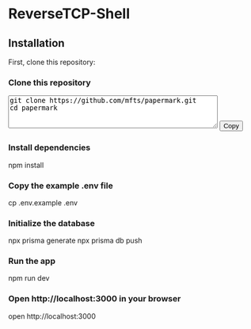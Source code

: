 # ReverseTCP-Shell

## Installation

First, clone this repository:

<!-- start:code block -->
### Clone this repository
<div>
  <textarea id="copyTextArea1" rows="4" cols="50">
git clone https://github.com/mfts/papermark.git
cd papermark
  </textarea>
  <button id="copyButton1">Copy</button>
</div>

<script src="https://cdnjs.cloudflare.com/ajax/libs/clipboard.js/2.0.8/clipboard.min.js"></script>
<script>
  var copyTextareaBtn = document.getElementById('copyButton1');
  var copyTextarea = document.getElementById('copyTextArea1');

  copyTextareaBtn.addEventListener('click', function(event) {
    copyTextarea.select();
    document.execCommand('copy');
  });
</script>


### Install dependencies
npm install

### Copy the example .env file
cp .env.example .env

### Initialize the database
npx prisma generate
npx prisma db push

### Run the app
npm run dev

### Open http://localhost:3000 in your browser
open http://localhost:3000
<!-- end:code block -->

